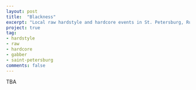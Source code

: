 ```yaml
---
layout: post
title:  "Blackness"
excerpt: "Local raw hardstyle and hardcore events in St. Petersburg, Russia."
project: true
tag:
- hardstyle
- raw
- hardcore 
- gabber
- saint-petersburg
comments: false
---
```


TBA